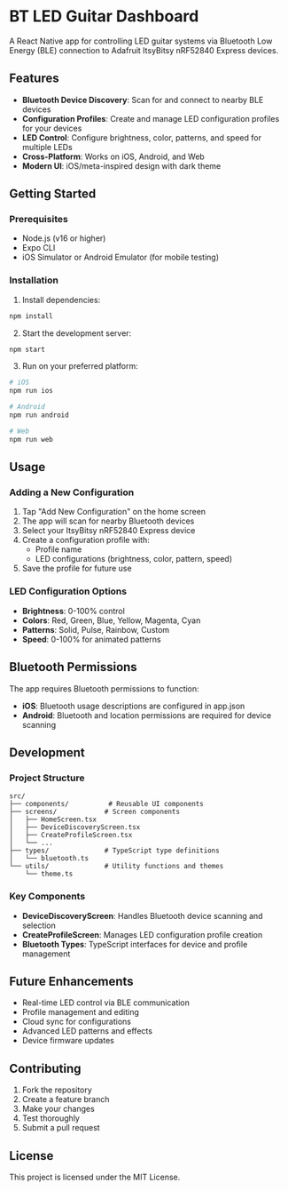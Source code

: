 # BT LED Guitar Dashboard

A React Native app for controlling LED guitar systems via Bluetooth Low Energy (BLE) connection to Adafruit ItsyBitsy nRF52840 Express devices.

## Features

- **Bluetooth Device Discovery**: Scan for and connect to nearby BLE devices
- **Configuration Profiles**: Create and manage LED configuration profiles for your devices
- **LED Control**: Configure brightness, color, patterns, and speed for multiple LEDs
- **Cross-Platform**: Works on iOS, Android, and Web
- **Modern UI**: iOS/meta-inspired design with dark theme

## Getting Started

### Prerequisites

- Node.js (v16 or higher)
- Expo CLI
- iOS Simulator or Android Emulator (for mobile testing)

### Installation

1. Install dependencies:
```bash
npm install
```

2. Start the development server:
```bash
npm start
```

3. Run on your preferred platform:
```bash
# iOS
npm run ios

# Android
npm run android

# Web
npm run web
```

## Usage

### Adding a New Configuration

1. Tap "Add New Configuration" on the home screen
2. The app will scan for nearby Bluetooth devices
3. Select your ItsyBitsy nRF52840 Express device
4. Create a configuration profile with:
   - Profile name
   - LED configurations (brightness, color, pattern, speed)
5. Save the profile for future use

### LED Configuration Options

- **Brightness**: 0-100% control
- **Colors**: Red, Green, Blue, Yellow, Magenta, Cyan
- **Patterns**: Solid, Pulse, Rainbow, Custom
- **Speed**: 0-100% for animated patterns

## Bluetooth Permissions

The app requires Bluetooth permissions to function:

- **iOS**: Bluetooth usage descriptions are configured in app.json
- **Android**: Bluetooth and location permissions are required for device scanning

## Development

### Project Structure

```
src/
├── components/          # Reusable UI components
├── screens/            # Screen components
│   ├── HomeScreen.tsx
│   ├── DeviceDiscoveryScreen.tsx
│   ├── CreateProfileScreen.tsx
│   └── ...
├── types/              # TypeScript type definitions
│   └── bluetooth.ts
└── utils/              # Utility functions and themes
    └── theme.ts
```

### Key Components

- **DeviceDiscoveryScreen**: Handles Bluetooth device scanning and selection
- **CreateProfileScreen**: Manages LED configuration profile creation
- **Bluetooth Types**: TypeScript interfaces for device and profile management

## Future Enhancements

- Real-time LED control via BLE communication
- Profile management and editing
- Cloud sync for configurations
- Advanced LED patterns and effects
- Device firmware updates

## Contributing

1. Fork the repository
2. Create a feature branch
3. Make your changes
4. Test thoroughly
5. Submit a pull request

## License

This project is licensed under the MIT License.
